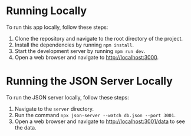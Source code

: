 # Running Locally

To run this app locally, follow these steps:

1. Clone the repository and navigate to the root directory of the project.
2. Install the dependencies by running `npm install`.
3. Start the development server by running `npm run dev`.
4. Open a web browser and navigate to [http://localhost:3000](http://localhost:3000).

# Running the JSON Server Locally

To run the JSON server locally, follow these steps:

1. Navigate to the `server` directory.
2. Run the command `npx json-server --watch db.json --port 3001`.
3. Open a web browser and navigate to [http://localhost:3001/data](http://localhost:3001/data) to see the data.

